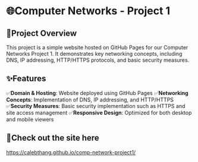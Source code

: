 # 🌐Computer Networks - Project 1

## 📌Project Overview
This project is a simple website hosted on GitHub Pages for our Computer Networks Project 1. It demonstrates key networking concepts, including DNS, IP addressing, HTTP/HTTPS protocols, and basic security measures.

## ✨Features
✅**Domain & Hosting**: Website deployed using GitHub Pages
✅**Networking Concepts**: Implementation of DNS, IP addressing, and HTTP/HTTPS
✅**Security Measures**: Basic security implementation such as HTTPS and site access management
✅**Responsive Design**: Optimized for both desktop and mobile viewers

## 🚀Check out the site here
<https://calebthang.github.io/comp-network-project1/>

